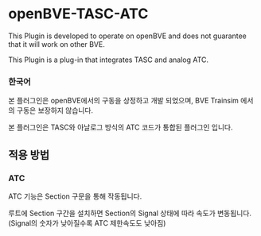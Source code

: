 # openBVE-TASC-ATC

This Plugin is developed to operate on openBVE and does not guarantee that it will work on other BVE.

This Plugin is a plug-in that integrates TASC and analog ATC.


### 한국어

본 플러그인은 openBVE에서의 구동을 상정하고 개발 되었으며, BVE Trainsim 에서의 구동은 보장하지 않습니다.

본 플러그인은 TASC와 아날로그 방식의 ATC 코드가 통합된 플러그인 입니다.

## 적용 방법

### ATC

ATC 기능은 Section 구문을 통해 작동됩니다.

루트에 Section 구간을 설치하면 Section의 Signal 상태에 따라 속도가 변동됩니다. (Signal의 숫자가 낮아질수록 ATC 제한속도도 낮아짐)
